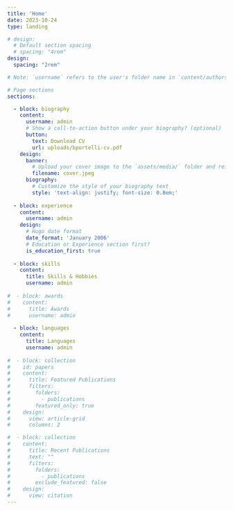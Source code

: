 ```yaml
---
title: 'Home'
date: 2023-10-24
type: landing

# design:
  # Default section spacing
  # spacing: "4rem"
design:
  spacing: "2rem"

# Note: `username` refers to the user's folder name in `content/authors/`

# Page sections
sections:

  - block: biography
    content:
      username: admin
      # Show a call-to-action button under your biography? (optional)
      button:
        text: Download CV
        url: uploads/bportelli-cv.pdf
    design:
      banner:
        # Upload your cover image to the `assets/media/` folder and reference it here
        filename: cover.jpeg
      biography:
        # Customize the style of your biography text
        style: 'text-align: justify; font-size: 0.8em;'
        
  - block: experience
    content:
      username: admin
    design:
      # Hugo date format
      date_format: 'January 2006'
      # Education or Experience section first?
      is_education_first: true
      
  - block: skills
    content:
      title: Skills & Hobbies
      username: admin
      
#  - block: awards
#    content:
#      title: Awards
#      username: admin
      
  - block: languages
    content:
      title: Languages
      username: admin
    
#  - block: collection
#    id: papers
#    content:
#      title: Featured Publications
#      filters:
#        folders:
#          - publications
#        featured_only: true
#    design:
#      view: article-grid
#      columns: 2

#  - block: collection
#    content:
#      title: Recent Publications
#      text: ""
#      filters:
#        folders:
#          - publications
#        exclude_featured: false
#    design:
#      view: citation
---
```

